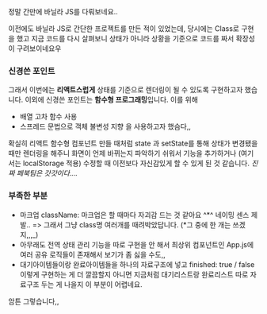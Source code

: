 정말 간만에 바닐라 JS를 다뤄보네요..

이전에도 바닐라 JS로 간단한 프로젝트를 만든 적이 있었는데, 당시에는 Class로 구현을 했고 지금 코드를 다시 살펴보니 상태가 아니라 상황을 기준으로 코드를 짜서 확장성이 구려보이네요우

### 신경쓴 포인트

그래서 이번에는 **리액트스럽게** 상태를 기준으로 렌더링이 될 수 있도록 구현하고자 했습니다.
이외에 신경쓴 포인트는 **함수형 프로그래밍**입니다. 이를 위해

- 배열 고차 함수 사용
- 스프레드 문법으로 객체 불변성 지향
  을 사용하고자 했슴다,,

확실히 리액트 함수형 컴포넌트 만들 때처럼 state 과 setState를 통해 상태가 변경됐을 때만 렌더링을 해주니 화면이 언제 바뀌는지 파악하기 쉬워서 기능을 추가하거나 (여기서는 localStorage 적용) 수정할 때 이전보다 자신감있게 할 수 있게 된 것 같습니다.
_진짜 페북팀은 갓갓이다...._

### 부족한 부분

- 마크업 className: 마크업은 할 때마다 자괴감 드는 것 같아요 ^*^ 네이밍 센스 제발.. => 그래서 그냥 class명 여러개를 때려박았답니다. (*그 중에 한 개는 쓰겠지,,,\_)
- 아무래도 전역 상태 관리 기능을 따로 구현을 안 해서 최상위 컴포넌트인 App.js에 여러 공유 로직들이 존재해서 보기가 좀 싫을 수도,,
- 대기아이템들이랑 완료아이템들을 하나의 자료구조에 넣고 finished: true / false 이렇게 구현하는 게 더 깔끔할지 아니면 지금처럼 대기리스트랑 완료리스트 따로 자료구조 두는 게 나을지 이 부분이 어렵네요.

암튼 그렇습니다,,
